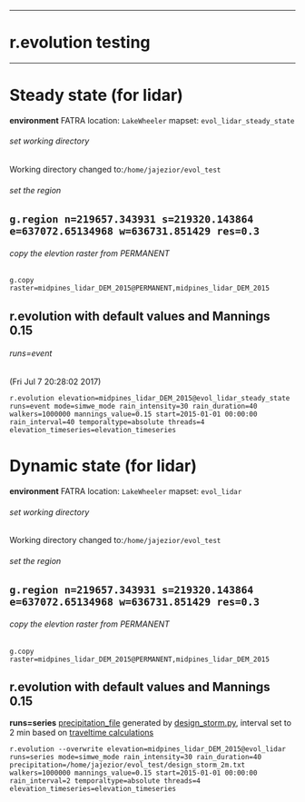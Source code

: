 ---------------------------
# r.evolution testing
---------------------------
# Steady state (for lidar)

**environment**
FATRA
location: `LakeWheeler`
mapset: `evol_lidar_steady_state`
###### set working directory
Working directory changed to:`/home/jajezior/evol_test` 
###### set the region
`g.region n=219657.343931 s=219320.143864 e=637072.65134968 w=636731.851429 res=0.3`
----------------------------
###### copy the elevtion raster from PERMANENT
`g.copy raster=midpines_lidar_DEM_2015@PERMANENT,midpines_lidar_DEM_2015`

## r.evolution with default values and Mannings 0.15
###### runs=event
(Fri Jul  7 20:28:02 2017)                                                      
```
r.evolution elevation=midpines_lidar_DEM_2015@evol_lidar_steady_state runs=event mode=simwe_mode rain_intensity=30 rain_duration=40 walkers=1000000 mannings_value=0.15 start=2015-01-01 00:00:00 rain_interval=40 temporaltype=absolute threads=4 elevation_timeseries=elevation_timeseries
```
# Dynamic state (for lidar)

**environment**
FATRA
location: `LakeWheeler`
mapset: `evol_lidar`
###### set working directory
Working directory changed to:`/home/jajezior/evol_test` 
###### set the region
`g.region n=219657.343931 s=219320.143864 e=637072.65134968 w=636731.851429 res=0.3`
----------------------------
###### copy the elevtion raster from PERMANENT
`g.copy raster=midpines_lidar_DEM_2015@PERMANENT,midpines_lidar_DEM_2015`

## r.evolution with default values and Mannings 0.15
**runs=series**
[precipitation_file](https://github.com/inioslawa/landscape_evolution/blob/master/Inia/design_storm/design_storms/design_storm_2m.txt) generated by [design_storm.py](https://github.com/inioslawa/landscape_evolution/blob/master/Inia/design_storm/design_storm.py), interval set to 2 min based on [traveltime calculations](https://github.com/inioslawa/landscape_evolution/blob/master/Inia/testing/traveltime_lidar.md)
                                                     
```                                           
r.evolution --overwrite elevation=midpines_lidar_DEM_2015@evol_lidar runs=series mode=simwe_mode rain_intensity=30 rain_duration=40 precipitation=/home/jajezior/evol_test/design_storm_2m.txt walkers=1000000 mannings_value=0.15 start=2015-01-01 00:00:00 rain_interval=2 temporaltype=absolute threads=4 elevation_timeseries=elevation_timeseries
```
